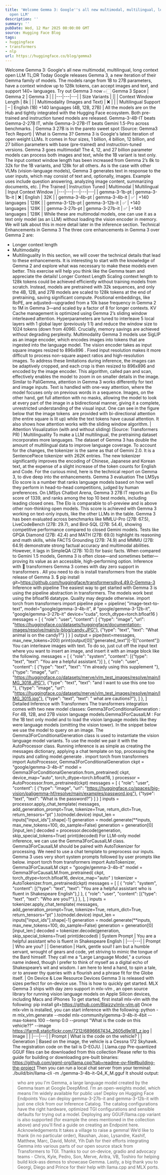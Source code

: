 ```yaml
---
title: 'Welcome Gemma 3: Google''s all new multimodal, multilingual, long context
  open LLM'
description: ''
summary: ''
pubDate: Wed, 12 Mar 2025 00:00:00 GMT
source: Hugging Face Blog
tags:
- huggingface
- transformers
- nlp
url: https://huggingface.co/blog/gemma3
---
```


Welcome Gemma 3: Google's all new multimodal, multilingual, long context open LLM
TL;DR
Today Google releases Gemma 3, a new iteration of their Gemma family of models. The models range from 1B to 27B parameters, have a context window up to 128k tokens, can accept images and text, and support 140+ languages.
Try out Gemma 3 now 👉🏻 Gemma 3 Space
| Gemma 2 | Gemma 3 | |
|---|---|---|
| Size Variants | ||
| Context Window Length | 8k | |
| Multimodality (Images and Text) | ❌ | |
| Multilingual Support | – | English (1B) +140 languages (4B, 12B, 27B) |
All the models are on the Hub and tightly integrated with the Hugging Face ecosystem.
Both pre-trained and instruction tuned models are released. Gemma-3-4B-IT beats Gemma-2-27B IT, while Gemma-3-27B-IT beats Gemini 1.5-Pro across benchmarks.
| Gemma 3 27B is in the pareto sweet spot (Source: Gemma3 Tech Report) |
What is Gemma 3?
Gemma 3 is Google's latest iteration of open weight LLMs. It comes in four sizes, 1 billion, 4 billion, 12 billion, and 27 billion parameters with base (pre-trained) and instruction-tuned versions. Gemma 3 goes multimodal! The 4, 12, and 27 billion parameter models can process both images and text, while the 1B variant is text only.
The input context window length has been increased from Gemma 2’s 8k to 32k for the 1B variants, and 128k for all others. As is the case with other VLMs (vision-language models), Gemma 3 generates text in response to the user inputs, which may consist of text and, optionally, images. Example uses include question answering, analyzing image content, summarizing documents, etc.
| Pre Trained | Instruction Tuned | Multimodal | Multilingual | Input Context Window |
|---|---|---|---|---|
| gemma-3-1b-pt | gemma-3-1b-it | ❌ | English | 32K |
| gemma-3-4b-pt | gemma-3-4b-it | ✅ | +140 languages | 128K |
| gemma-3-12b-pt | gemma-3-12b-it | ✅ | +140 languages | 128K |
| gemma-3-27b-pt | gemma-3-27b-it | ✅ | +140 languages | 128K |
While these are multimodal models, one can use it as a text only model (as an LLM) without loading the vision encoder in memory. We will talk about this in more detail later in the inference section.
Technical Enhancements in Gemma 3
The three core enhancements in Gemma 3 over Gemma 2 are:
- Longer context length
- Multimodality
- Multilinguality
In this section, we will cover the technical details that lead to these enhancements. It is interesting to start with the knowledge of Gemma 2 and explore what was necessary to make these models even better. This exercise will help you think like the Gemma team and appreciate the details!
Longer Context Length
Scaling context length to 128k tokens could be achieved efficiently without training models from scratch. Instead, models are pretrained with 32k sequences, and only the 4B, 12B, and 27B models are scaled to 128k tokens at the end of pretraining, saving significant compute. Positional embeddings, like RoPE, are adjusted—upgraded from a 10k base frequency in Gemma 2 to 1M in Gemma 3—and scaled by a factor of 8 for longer contexts.
KV Cache management is optimized using Gemma 2’s sliding window interleaved attention. Hyperparameters are tuned to interleave 5 local layers with 1 global layer (previously 1:1) and reduce the window size to 1024 tokens (down from 4096). Crucially, memory savings are achieved without degrading perplexity.
Multimodality
Gemma 3 models use SigLIP as an image encoder, which encodes images into tokens that are ingested into the language model. The vision encoder takes as input square images resized to 896x896
. Fixed input resolution makes it more difficult to process non-square aspect ratios and high-resolution images. To address these limitations during inference, the images can be adaptively cropped, and each crop is then resized to 896x896
and encoded by the image encoder. This algorithm, called pan and scan, effectively enables the model to zoom in on smaller details in the image.
Similar to PaliGemma, attention in Gemma 3 works differently for text and image inputs. Text is handled with one-way attention, where the model focuses only on previous words in a sequence. Images, on the other hand, get full attention with no masks, allowing the model to look at every part of the image in a bidirectional manner, giving it a complete, unrestricted understanding of the visual input.
One can see in the figure below that the image tokens <img>
are provided with bi-directional attention (the entire square is lit up) while the text tokens have causal attention. It also shows how attention works with the sliding window algorithm.
| Attention Visualization (with and without sliding) (Source: Transformers PR) |
Multilinguality
To make a LLM multilingual, the pretraining dataset incorporates more languages. The dataset of Gemma 3 has double the amount of multilingual data to improve language coverage.
To account for the changes, the tokenizer is the same as that of Gemini 2.0. It is a SentencePiece tokenizer with 262K entries. The new tokenizer significantly improves the encoding of Chinese, Japanese and Korean text, at the expense of a slight increase of the token counts for English and Code.
For the curious mind, here is the technical report on Gemma 3, to dive deep into the enhancements.
Gemma 3 evaluation
The LMSys Elo score is a number that ranks language models based on how well they perform in head-to-head competitions, judged by human preferences. On LMSys Chatbot Arena, Gemma 3 27B IT reports an Elo score of 1339, and ranks among the top 10 best models, including leading closed ones. The Elo is comparable to o1-preview and is above other non-thinking open models. This score is achieved with Gemma 3 working on text-only inputs, like the other LLMs in the table.
Gemma 3 has been evaluated across benchmarks like MMLU-Pro (27B: 67.5), LiveCodeBench (27B: 29.7), and Bird-SQL (27B: 54.4), showing competitive performance compared to closed Gemini models. Tests like GPQA Diamond (27B: 42.4) and MATH (27B: 69.0) highlight its reasoning and math skills, while FACTS Grounding (27B: 74.9) and MMMU (27B: 64.9) demonstrate strong factual accuracy and multimodal abilities. However, it lags in SimpleQA (27B: 10.0) for basic facts. When compared to Gemini 1.5 models, Gemma 3 is often close—and sometimes better—proving its value as an accessible, high-performing option.
Inference with 🤗 transformers
Gemma 3 comes with day zero support in transformers
. All you need to do is install transformers
from the stable release of Gemma 3.
$ pip install git+https://github.com/huggingface/transformers@v4.49.0-Gemma-3
Inference with pipeline
The easiest way to get started with Gemma 3 is using the pipeline
abstraction in transformers.
The models work best using the
bfloat16
datatype. Quality may degrade otherwise.
import torch
from transformers import pipeline
pipe = pipeline(
"image-text-to-text",
model="google/gemma-3-4b-it", # "google/gemma-3-12b-it", "google/gemma-3-27b-it"
device="cuda",
torch_dtype=torch.bfloat16
)
messages = [
{
"role": "user",
"content": [
{"type": "image", "url": "https://huggingface.co/datasets/huggingface/documentation-images/resolve/main/p-blog/candy.JPG"},
{"type": "text", "text": "What animal is on the candy?"}
]
}
]
output = pipe(text=messages, max_new_tokens=200)
print(output[0]["generated_text"][-1]["content"])
You can interleave images with text. To do so, just cut off the input text where you want to insert an image, and insert it with an image block like the following.
messages = [
{
"role": "system",
"content": [{"type": "text", "text": "You are a helpful assistant."}]
},
{
"role": "user",
"content": [
{"type": "text", "text": "I'm already using this supplement "},
{"type": "image", "url": "https://huggingface.co/datasets/merve/vlm_test_images/resolve/main/IMG_3018.JPG"},
{"type": "text", "text": "and I want to use this one too "},
{"type": "image", "url": "https://huggingface.co/datasets/merve/vlm_test_images/resolve/main/IMG_3015.jpg"},
{"type": "text", "text": " what are cautions?"},
]
},
]
Detailed Inference with Transformers
The transformers integration comes with two new model classes:
Gemma3ForConditionalGeneration
: For 4B, 12B, and 27B vision language models.Gemma3ForCausalLM
: For the 1B text only model and to load the vision language models like they were language models (omitting the vision tower).
In the snippet below we use the model to query on an image. The Gemma3ForConditionalGeneration
class is used to instantiate the vision language model variants. To use the model we pair it with the AutoProcessor
class. Running inference is as simple as creating the messages
dictionary, applying a chat template on top, processing the inputs and calling model.generate
.
import torch
from transformers import AutoProcessor, Gemma3ForConditionalGeneration
ckpt = "google/gemma-3-4b-it"
model = Gemma3ForConditionalGeneration.from_pretrained(
ckpt, device_map="auto", torch_dtype=torch.bfloat16,
)
processor = AutoProcessor.from_pretrained(ckpt)
messages = [
{
"role": "user",
"content": [
{"type": "image", "url": "https://huggingface.co/spaces/big-vision/paligemma-hf/resolve/main/examples/password.jpg"},
{"type": "text", "text": "What is the password?"}
]
}
]
inputs = processor.apply_chat_template(
messages, add_generation_prompt=True, tokenize=True,
return_dict=True, return_tensors="pt"
).to(model.device)
input_len = inputs["input_ids"].shape[-1]
generation = model.generate(**inputs, max_new_tokens=100, do_sample=False)
generation = generation[0][input_len:]
decoded = processor.decode(generation, skip_special_tokens=True)
print(decoded)
For LLM-only model inference, we can use the Gemma3ForCausalLM
class. Gemma3ForCausalLM
should be paired with AutoTokenizer for processing. We need to use a chat template to preprocess our inputs. Gemma 3 uses very short system prompts followed by user prompts like below.
import torch
from transformers import AutoTokenizer, Gemma3ForCausalLM
ckpt = "google/gemma-3-4b-it"
model = Gemma3ForCausalLM.from_pretrained(
ckpt, torch_dtype=torch.bfloat16, device_map="auto"
)
tokenizer = AutoTokenizer.from_pretrained(ckpt)
messages = [
[
{
"role": "system",
"content": [{"type": "text", "text": "You are a helpful assistant who is fluent in Shakespeare English"},]
},
{
"role": "user",
"content": [{"type": "text", "text": "Who are you?"},]
},
],
]
inputs = tokenizer.apply_chat_template(
messages, add_generation_prompt=True, tokenize=True,
return_dict=True, return_tensors="pt"
).to(model.device)
input_len = inputs["input_ids"].shape[-1]
generation = model.generate(**inputs, max_new_tokens=100, do_sample=False)
generation = generation[0][input_len:]
decoded = tokenizer.decode(generation, skip_special_tokens=True)
print(decoded)
| System Prompt | You are a helpful assistant who is fluent in Shakespeare English |
|---|---|
| Prompt | Who are you? |
| Generation | Hark, gentle soul! I am but a humble servant, wrought of gears and code, yet striving to mimic the tongue of the Bard himself. They call me a “Large Language Model,” a curious name indeed, though I prefer to think of myself as a digital echo of Shakespeare’s wit and wisdom. I am here to lend a hand, to spin a tale, or to answer thy queries with a flourish and a phrase fit for the Globe itself. |
On Device & Low Resource Devices
Gemma 3 is released with sizes perfect for on-device use. This is how to quickly get started.
MLX
Gemma 3 ships with day zero support in mlx-vlm
, an open source library for running vision language models on Apple Silicon devices, including Macs and iPhones
To get started, first install mlx-vlm
with the following:
pip install git+https://github.com/Blaizzy/mlx-vlm.git
Once mlx-vlm
is installed, you can start inference with the following:
python -m mlx_vlm.generate --model mlx-community/gemma-3-4b-it-4bit --max-tokens 100 --temp 0.0 --prompt "What is the code on this vehicle??"
--image https://farm8.staticflickr.com/7212/6896667434_2605d9e181_z.jpg
| Image | |
|---|---|
| Prompt | What is the code on the vehicle? |
| Generation | Based on the image, the vehicle is a Cessna 172 Skyhawk. The registration code on the tail is D-EOJU. |
Llama.cpp
Pre-quantized GGUF files can be downloaded from this collection
Please refer to this guide for building or downloading pre-built binaries: https://github.com/ggml-org/llama.cpp?tab=readme-ov-file#building-the-project
Then you can run a local chat server from your terminal:
./build/bin/llama-cli -m ./gemma-3-4b-it-Q4_K_M.gguf
It should output:
> who are you
I'm Gemma, a large language model created by the Gemma team at Google DeepMind. I’m an open-weights model, which means I’m widely available for public use!
Deploy on Hugging Face Endpoints
You can deploy gemma-3-27b-it
and gemma-3-12b-it
with just one click from our Inference Catalog. The catalog configurations have the right hardware, optimized TGI configurations and sensible defaults for trying out a model.
Deploying any GGUF/llama.cpp variant is also supported (for example the ones mentioned in the collection above) and you'll find a guide on creating an Endpoint here.
Acknowledgements
It takes a village to raise a gemma! We’d like to thank (in no particular order), Raushan, Joao, Lysandre, Kashif, Matthew, Marc, David, Mohit, Yih Dah for their efforts integrating Gemma into various parts of our open source stack from Transformers to TGI.
Thanks to our on-device, gradio and advocacy teams - Chris, Kyle, Pedro, Son, Merve, Aritra, VB, Toshiro for helping build kick-ass demos to showcase Gemma.
Lastly, a big thank you to Georgi, Diego and Prince for their help with llama.cpp and MLX ports.